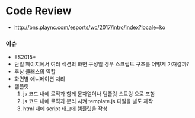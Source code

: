 # Code Review

- http://bns.plaync.com/esports/wc/2017/intro/index?locale=ko

### 이슈
- ES2015+
- 단일 페이지에서 여러 섹션의 화면 구성일 경우 스크립트 구조를 어떻게 가져갈까?
- 추상 클래스의 역할
- 화면별 애니메이션 처리
- 템플릿 
  1. js 코드 내에 로직과 함께 문자열이나 템플릿 스트링 으로 포함
  2. js 코드 내에 로직과 분리 시켜 template.js 파일을 별도 제작
  3. html 내에 script 태그에 템플릿을 작성
